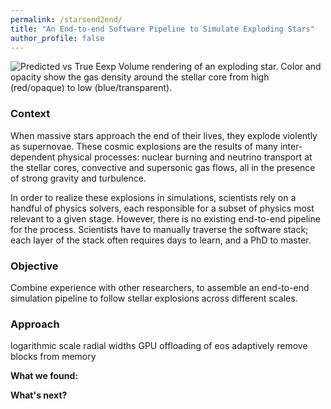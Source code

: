 ```yaml
---
permalink: /starsend2end/
title: "An End-to-end Software Pipeline to Simulate Exploding Stars"
author_profile: false
---
```


![Predicted vs True Eexp](/files/vr_dens_iter.gif)
Volume rendering of an exploding star. Color and opacity show the gas density around the stellar core from high (red/opaque) to low (blue/transparent).

[//]: # (Context, role, goal)

### Context

When massive stars approach the end of their lives, they explode violently as supernovae.
These cosmic explosions are the results of many inter-dependent physical processes: nuclear burning and neutrino transport at the stellar cores, convective and supersonic gas flows, all in the presence of strong gravity and turbulence.

In order to realize these explosions in simulations, scientists rely on a handful of physics solvers, each responsible for a subset of physics most relevant to a given stage.
However, there is no existing end-to-end pipeline for the process. Scientists have to manually traverse the software stack; each layer of the stack often requires days to learn, and a PhD to master. 


### Objective

Combine experience with other researchers, to assemble an end-to-end simulation pipeline to follow stellar explosions across different scales.


### Approach 
[//]: # (Work, methods, describe plan and rationale, concisely)

logarithmic scale radial widths
GPU offloading of eos
adaptively remove blocks from memory



[//]: # (Results, achievement, deliverables, outcomes with merits. Insights, recommendations and opportunities.)
**What we found:**

[//]: # (Reflection, what next time, what you learn, mistakes and how to avoid.)
**What's next?** 
